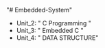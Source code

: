 "# Embedded-System" 

- Unit_2: " C Programming "
- Unit_3: " Embedded C "
- Unit_4: " DATA STRUCTURE"
